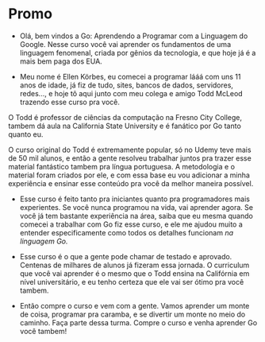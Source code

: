 # Promo

- Olá, bem vindos a Go: Aprendendo a Programar com a Linguagem do Google. Nesse curso você vai aprender os fundamentos de uma linguagem fenomenal, criada por gênios da tecnologia, e que hoje já é a mais bem paga dos EUA.

- Meu nome é Ellen Körbes, eu comecei a programar lááá com uns 11 anos de idade, já fiz de tudo, sites, bancos de dados, servidores, redes..., e hoje tô aqui junto com meu colega e amigo Todd McLeod trazendo esse curso pra você.

O Todd é professor de ciências da computação na Fresno City College, tambem dá aula na California State University e é fanático por Go tanto quanto eu.

O curso original do Todd é extremamente popular, só no Udemy teve mais de 50 mil alunos, e então a gente resolveu trabalhar juntos pra trazer esse material fantástico tambem pra língua portuguesa. A metodologia e o material foram criados por ele, e com essa base eu vou adicionar a minha experiência e ensinar esse conteúdo pra você da melhor maneira possível.

- Esse curso é feito tanto pra iniciantes quanto pra programadores mais experientes. Se você nunca programou na vida, vai aprender agora. Se você já tem bastante experiência na área, saiba que eu mesma quando comecei a trabalhar com Go fiz esse curso, e ele me ajudou muito a entender especificamente como todos os detalhes funcionam *na linguagem Go.*

- Esse curso é o que a gente pode chamar de testado e aprovado. Centenas de milhares de alunos já fizeram essa jornada. O curriculum que você vai aprender é o mesmo que o Todd ensina na Califórnia em nível universitário, e eu tenho certeza que ele vai ser ótimo pra você tambem.

- Então compre o curso e vem com a gente. Vamos aprender um monte de coisa, programar pra caramba, e se divertir um monte no meio do caminho. Faça parte dessa turma. Compre o curso e venha aprender Go você tambem!